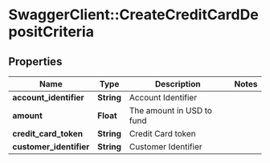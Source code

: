 # SwaggerClient::CreateCreditCardDepositCriteria

## Properties
Name | Type | Description | Notes
------------ | ------------- | ------------- | -------------
**account_identifier** | **String** | Account Identifier | 
**amount** | **Float** | The amount in USD to fund | 
**credit_card_token** | **String** | Credit Card token | 
**customer_identifier** | **String** | Customer Identifier | 


